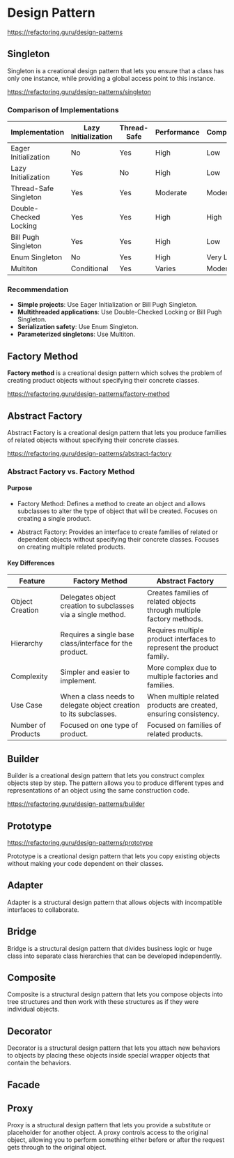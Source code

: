 # Design Pattern

https://refactoring.guru/design-patterns

## Singleton

Singleton is a creational design pattern that lets you ensure that a class has only one instance, while providing a
global access point to this instance.

https://refactoring.guru/design-patterns/singleton

### Comparison of Implementations

| Implementation         | Lazy Initialization | Thread-Safe | Performance | Complexity |
|------------------------|---------------------|-------------|-------------|------------|
| Eager Initialization   | No                  | Yes         | High        | Low        |
| Lazy Initialization    | Yes                 | No          | High        | Low        |
| Thread-Safe Singleton  | Yes                 | Yes         | Moderate    | Moderate   |
| Double-Checked Locking | Yes                 | Yes         | High        | High       |
| Bill Pugh Singleton    | Yes                 | Yes         | High        | Low        |
| Enum Singleton         | No                  | Yes         | High        | Very Low   |
| Multiton               | Conditional         | Yes         | Varies      | Moderate   |

### Recommendation

* **Simple projects**: Use Eager Initialization or Bill Pugh Singleton.
* **Multithreaded applications**: Use Double-Checked Locking or Bill Pugh Singleton.
* **Serialization safety**: Use Enum Singleton.
* **Parameterized singletons**: Use Multiton.

## Factory Method

**Factory method** is a creational design pattern which solves the problem of creating product objects without
specifying
their concrete classes.

https://refactoring.guru/design-patterns/factory-method

## Abstract Factory

Abstract Factory is a creational design pattern that lets you produce families of related objects without specifying
their concrete classes.

https://refactoring.guru/design-patterns/abstract-factory

### Abstract Factory vs. Factory Method

#### Purpose

* Factory Method:
  Defines a method to create an object and allows subclasses to alter the type of object that will be created.
  Focuses on creating a single product.

* Abstract Factory:
  Provides an interface to create families of related or dependent objects without specifying their concrete classes.
  Focuses on creating multiple related products.

#### Key Differences

| Feature             | 	Factory Method                                                   | 	Abstract Factory                                                     |
|---------------------|-------------------------------------------------------------------|-----------------------------------------------------------------------|  
| Object Creation     | Delegates object creation to subclasses via a single method.      | Creates families of related objects through multiple factory methods. |
| Hierarchy           | Requires a single base class/interface for the product.	          | Requires multiple product interfaces to represent the product family. |
| Complexity	         | Simpler and easier to implement.                                  | More complex due to multiple factories and families.                  |                                                                        |
| Use Case            | When a class needs to delegate object creation to its subclasses. | When multiple related products are created, ensuring consistency.     |
| Number of Products	 | Focused on one type of product.	                                  | Focused on families of related products.                              |

## Builder

Builder is a creational design pattern that lets you construct complex objects step by step. The pattern allows you to
produce different types and representations of an object using the same construction code.

https://refactoring.guru/design-patterns/builder

## Prototype

https://refactoring.guru/design-patterns/prototype

Prototype is a creational design pattern that lets you copy existing objects without making your code dependent on their
classes.

## Adapter

Adapter is a structural design pattern that allows objects with incompatible interfaces to collaborate.

## Bridge

Bridge is a structural design pattern that divides business logic or huge class into separate class hierarchies that can
be developed independently.

## Composite

Composite is a structural design pattern that lets you compose objects into tree structures and then work with these
structures as if they were individual objects.

## Decorator

Decorator is a structural design pattern that lets you attach new behaviors to objects by placing these objects inside
special wrapper objects that contain the behaviors.

## Facade 

## Proxy

Proxy is a structural design pattern that lets you provide a substitute or placeholder for another object. A proxy
controls access to the original object, allowing you to perform something either before or after the request gets
through to the original object.


